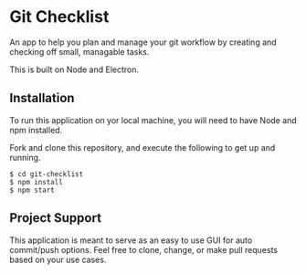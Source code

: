 # Git Checklist

An app to help you plan and manage your git workflow by creating and checking off small, managable tasks.

This is built on Node and Electron.

## Installation

To run this application on yor local machine, you will need to have Node and npm installed. 

Fork and clone this repository, and execute the following to get up and running. 

```
$ cd git-checklist
$ npm install
$ npm start
```
## Project Support

This application is meant to serve as an easy to use GUI for auto commit/push options. Feel free to clone, change, or make pull requests based on your use cases.
